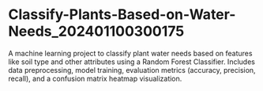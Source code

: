 # Classify-Plants-Based-on-Water-Needs_202401100300175
A machine learning project to classify plant water needs based on features like soil type and other attributes using a Random Forest Classifier. Includes data preprocessing, model training, evaluation metrics (accuracy, precision, recall), and a confusion matrix heatmap visualization.
